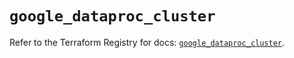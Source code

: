 # `google_dataproc_cluster`

Refer to the Terraform Registry for docs: [`google_dataproc_cluster`](https://registry.terraform.io/providers/hashicorp/google/6.13.0/docs/resources/dataproc_cluster).
